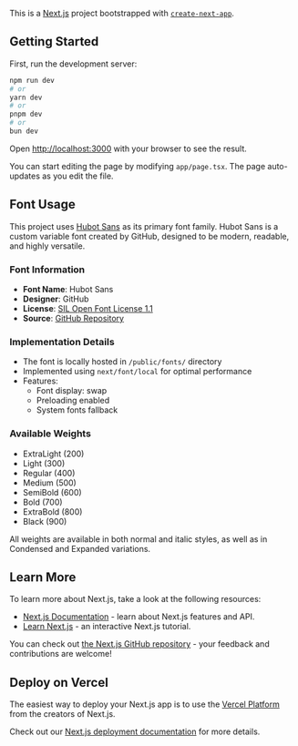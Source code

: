 This is a [Next.js](https://nextjs.org) project bootstrapped with [`create-next-app`](https://nextjs.org/docs/app/api-reference/cli/create-next-app).

## Getting Started

First, run the development server:

```bash
npm run dev
# or
yarn dev
# or
pnpm dev
# or
bun dev
```

Open [http://localhost:3000](http://localhost:3000) with your browser to see the result.

You can start editing the page by modifying `app/page.tsx`. The page auto-updates as you edit the file.

## Font Usage

This project uses [Hubot Sans](https://github.com/github/hubot-sans) as its primary font family. Hubot Sans is a custom variable font created by GitHub, designed to be modern, readable, and highly versatile.

### Font Information
- **Font Name**: Hubot Sans
- **Designer**: GitHub
- **License**: [SIL Open Font License 1.1](https://github.com/github/hubot-sans/blob/main/LICENSE)
- **Source**: [GitHub Repository](https://github.com/github/hubot-sans)

### Implementation Details
- The font is locally hosted in `/public/fonts/` directory
- Implemented using `next/font/local` for optimal performance
- Features:
  - Font display: swap
  - Preloading enabled
  - System fonts fallback

### Available Weights
- ExtraLight (200)
- Light (300)
- Regular (400)
- Medium (500)
- SemiBold (600)
- Bold (700)
- ExtraBold (800)
- Black (900)

All weights are available in both normal and italic styles, as well as in Condensed and Expanded variations.

## Learn More

To learn more about Next.js, take a look at the following resources:

- [Next.js Documentation](https://nextjs.org/docs) - learn about Next.js features and API.
- [Learn Next.js](https://nextjs.org/learn) - an interactive Next.js tutorial.

You can check out [the Next.js GitHub repository](https://github.com/vercel/next.js) - your feedback and contributions are welcome!

## Deploy on Vercel

The easiest way to deploy your Next.js app is to use the [Vercel Platform](https://vercel.com/new?utm_medium=default-template&filter=next.js&utm_source=create-next-app&utm_campaign=create-next-app-readme) from the creators of Next.js.

Check out our [Next.js deployment documentation](https://nextjs.org/docs/app/building-your-application/deploying) for more details.
